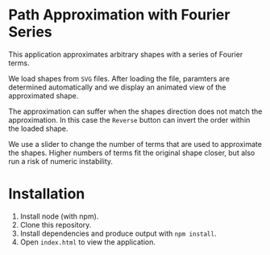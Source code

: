 # Path Approximation with Fourier Series

This application approximates arbitrary shapes with a series of Fourier terms.

We load shapes from `SVG` files. After loading the file, paramters are determined automatically and we display an animated view of the approximated shape.

The approximation can suffer when the shapes direction does not match the approximation. In this case the `Reverse` button can invert the order within the loaded shape.

We use a slider to change the number of terms that are used to approximate the shapes. Higher numbers of terms fit the original shape closer, but also run a risk of numeric instability.

# Installation

1. Install node (with npm).
2. Clone this repository.
3. Install dependencies and produce output with ```npm install```.
4. Open `index.html` to view the application.